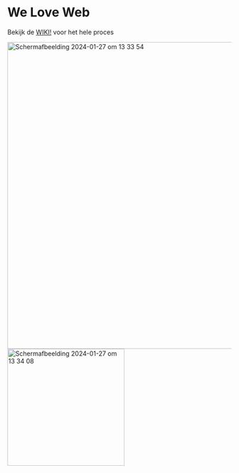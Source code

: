 # We Love Web
Bekijk de [WIKI!](https://github.com/EmonaSantiago/18.ILoveWebApp/wiki) voor het hele proces

<img width="690" alt="Schermafbeelding 2024-01-27 om 13 33 54" src="https://github.com/EmonaSantiago/18.ILoveWebApp/assets/90447045/be411cda-453d-442a-9892-b414348586ce">
<img width="263" alt="Schermafbeelding 2024-01-27 om 13 34 08" src="https://github.com/EmonaSantiago/18.ILoveWebApp/assets/90447045/c7e5cfa8-4cd3-4749-8620-8c20d37082cb">
